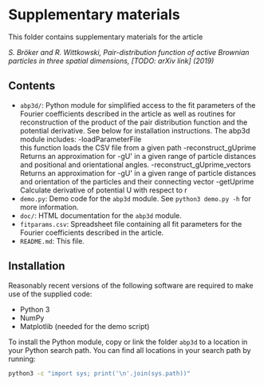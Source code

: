 Supplementary materials
=======================
This folder contains supplementary materials for the article

*S. Bröker and R. Wittkowski, Pair-distribution function of
active Brownian particles in three spatial dimensions, [TODO: arXiv link] (2019)*

Contents
--------
* `abp3d/`: Python module for simplified access to the fit parameters of the
Fourier coefficients described in the article as well as routines for
reconstruction of the product of the pair distribution function and the
potential derivative. See below for installation instructions.
The abp3d module includes:
-loadParameterFile         
    this function loads the CSV file from a given path
-reconstruct_gUprime
    Returns an approximation for -gU' in a given range of particle distances and
    positional and orientational angles.
-reconstruct_gUprime_vectors  
    Returns an approximation for -gU' in a given range of particle
    distances and orientation of the particles and their connecting vector
-getUprime
    Calculate derivative of potential U with respect to r                
* `demo.py`: Demo code for the `abp3d` module. See `python3 demo.py -h` for more
information.
* `doc/`: HTML documentation for the `abp3d` module.
* `fitparams.csv`: Spreadsheet file containing all fit parameters for the
Fourier coefficients described in the article.
* `README.md`: This file.

Installation
------------
Reasonably recent versions of the following software are required to make use of
the supplied code:
* Python 3
* NumPy
* Matplotlib (needed for the demo script)

To install the Python module, copy or link the folder `abp3d` to a location in
your Python search path. You can find all locations in your search path by
running:

```bash
python3 -c "import sys; print('\n'.join(sys.path))"
```
